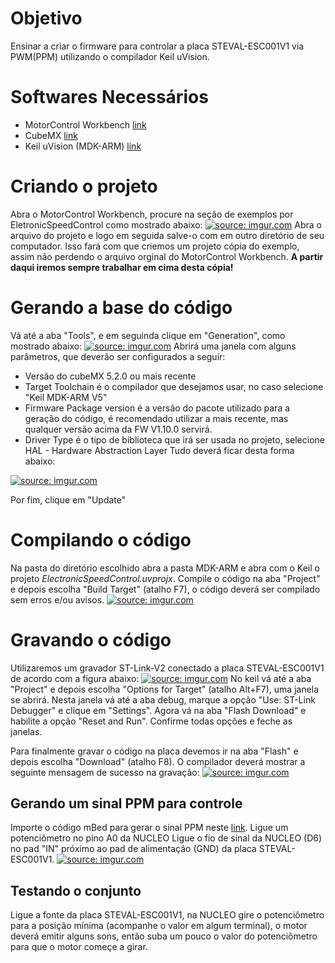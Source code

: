 # Objetivo
Ensinar a criar o firmware para controlar a placa STEVAL-ESC001V1 via PWM(PPM) utilizando o compilador Keil uVision.

# Softwares Necessários
* MotorControl Workbench [link](https://www.st.com/en/embedded-software/x-cube-mcsdk.html)
* CubeMX [link](https://www.st.com/en/development-tools/stm32cubemx.html)
* Keil uVision (MDK-ARM) [link](https://www.keil.com/download/product/)

# Criando o projeto 
Abra o MotorControl Workbench, procure na seção de exemplos por EletronicSpeedControl como mostrado abaixo:
<a href="https://imgur.com/Vl2SjfV"><img src="https://imgur.com/Vl2SjfV.jpg" title="source: imgur.com" /></a>
Abra o arquivo do projeto e logo em seguida salve-o com em outro diretório de seu computador. Isso fará com que criemos um projeto cópia do exemplo, assim não perdendo o arquivo orginal do MotorControl Workbench. **A partir daqui iremos sempre trabalhar em cima desta cópia!**

# Gerando a base do código
Vá até a aba "Tools", e em seguinda clique em "Generation", como mostrado abaixo: 
<a href="https://imgur.com/IBesZVq"><img src="https://imgur.com/IBesZVq.jpg" title="source: imgur.com" /></a>
Abrirá uma janela com alguns parâmetros, que deverão ser configurados a seguir:
  *    Versão do cubeMX 5.2.0 ou mais recente
  *    Target Toolchain é o compilador que desejamos usar, no caso selecione "Keil MDK-ARM V5"
  *    Firmware Package version é a versão do pacote utilizado para a geração do código, é recomendado utilizar a mais recente, mas qualquer versão acima da FW V1.10.0 servirá.
  *    Driver Type é o tipo de biblioteca que irá ser usada no projeto, selecione HAL - Hardware Abstraction Layer 
 Tudo deverá ficar desta forma abaixo:

<a href="https://imgur.com/CQVUTB9"><img src="https://imgur.com/CQVUTB9.jpg" title="source: imgur.com" /></a>

Por fim, clique em "Update"

# Compilando o código
Na pasta do diretório escolhido abra a pasta MDK-ARM e abra com o Keil o projeto *ElectronicSpeedControl.uvprojx*.
Compile o código na aba "Project" e depois escolha "Build Target" (atalho F7), o código deverá ser compilado sem erros e/ou avisos.
<a href="https://imgur.com/MRldmVv"><img src="https://imgur.com/MRldmVv.jpg" title="source: imgur.com" /></a>

# Gravando o código
Utilizaremos um gravador ST-Link-V2 conectado a placa STEVAL-ESC001V1 de acordo com a figura abaixo:
<a href="https://imgur.com/nY1fsue"><img src="https://imgur.com/nY1fsue.jpg" title="source: imgur.com" /></a>
No keil vá até a aba "Project" e depois escolha "Options for Target" (atalho Alt+F7), uma janela se abrirá. Nesta janela vá até a aba debug, marque a opção "Use: ST-Link Debugger" e clique em "Settings". Agora vá na aba "Flash Download" e habilite a opção "Reset and Run". Confirme todas opções e feche as janelas. 

Para finalmente gravar o código na placa devemos ir na aba "Flash" e depois escolha "Download" (atalho F8). O compilador deverá mostrar a seguinte mensagem de sucesso na gravação:
<a href="https://imgur.com/JwmZ2aU"><img src="https://imgur.com/JwmZ2aU.jpg" title="source: imgur.com" /></a>

## Gerando um sinal PPM para controle
Importe o código mBed para gerar o sinal PPM neste [link](https://os.mbed.com/users/Marcelocostanzo/code/PPM_SIGNAL_GENERATOR/).
Ligue um potenciômetro no pino A0 da NUCLEO
Ligue o fio de sinal da NUCLEO (D6) no pad "IN" próximo ao pad de alimentação (GND) da placa STEVAL-ESC001V1.
<a href="https://imgur.com/XSm0hHK"><img src="https://imgur.com/XSm0hHK.jpg" title="source: imgur.com" /></a>

## Testando o conjunto
Ligue a fonte da placa STEVAL-ESC001V1, na NUCLEO gire o potenciômetro para a posição mínima (acompanhe o valor em algum terminal), o motor deverá emitir alguns sons, então suba um pouco o valor do potenciômetro para que o motor começe a girar. 


